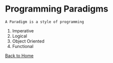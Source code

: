 # Programming Paradigms

    A Paradigm is a style of programming


1. Imperative
2. Logical
3. Object Oriented
4. Functional






[Back to Home](../README.md)